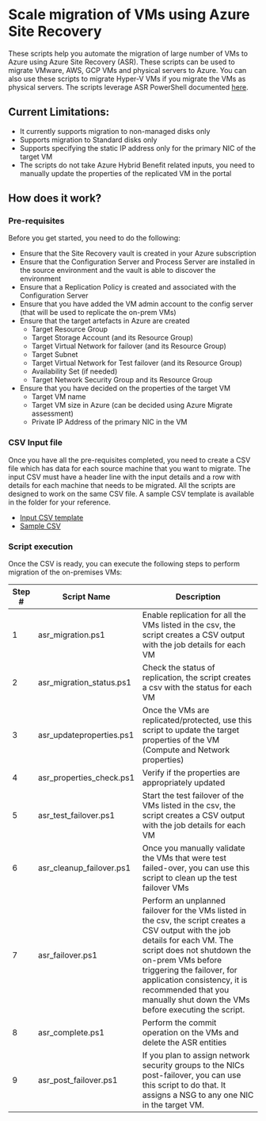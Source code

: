 # Scale migration of VMs using Azure Site Recovery

These scripts help you automate the migration of large number of VMs to Azure using Azure Site Recovery (ASR). These scripts can be used to migrate VMware, AWS, GCP VMs and physical servers to Azure. You can also use these scripts to migrate Hyper-V VMs if you migrate the VMs as physical servers. The scripts leverage ASR PowerShell documented [here](https://docs.microsoft.com/azure/site-recovery/vmware-azure-disaster-recovery-powershell).

## Current Limitations:
- It currently supports migration to non-managed disks only
- Supports migration to Standard disks only
- Supports specifying the static IP address only for the primary NIC of the target VM
- The scripts do not take Azure Hybrid Benefit related inputs, you need to manually update the properties of the replicated VM in the portal

## How does it work?

### Pre-requisites
Before you get started, you need to do the following:
- Ensure that the Site Recovery vault is created in your Azure subscription
- Ensure that the Configuration Server and Process Server are installed in the source environment and the vault is able to discover the environment
- Ensure that a Replication Policy is created and associated with the Configuration Server
- Ensure that you have added the VM admin account to the config server (that will be used to replicate the on-prem VMs)
- Ensure that the target artefacts in Azure are created
    - Target Resource Group
    - Target Storage Account (and its Resource Group)
    - Target Virtual Network for failover (and its Resource Group)
    - Target Subnet
    - Target Virtual Network for Test failover (and its Resource Group)
    - Availability Set (if needed)
    - Target Network Security Group and its Resource Group
- Ensure that you have decided on the properties of the target VM
    - Target VM name
    - Target VM size in Azure (can be decided using Azure Migrate assessment)
    - Private IP Address of the primary NIC in the VM

### CSV Input file
Once you have all the pre-requisites completed, you need to create a CSV file which has data for each source machine that you want to migrate. The input CSV must have a header line with the input details and a row with details for each machine that needs to be migrated. All the scripts are designed to work on the same CSV file. A sample CSV template is available in the folder for your reference.

- [Input CSV template](input_template.csv)
- [Sample CSV](samplecsv.csv)

### Script execution
Once the CSV is ready, you can execute the following steps to perform migration of the on-premises VMs:

**Step #** | **Script Name** | **Description**
--- | --- | ---
1 | asr_migration.ps1 | Enable replication for all the VMs listed in the csv, the script creates a CSV output with the job details for each VM
2 | asr_migration_status.ps1 | Check the status of replication, the script creates a csv with the status for each VM
3 | asr_updateproperties.ps1 | Once the VMs are replicated/protected, use this script to update the target properties of the VM (Compute and Network properties)
4 | asr_properties_check.ps1 | Verify if the properties are appropriately updated
5 | asr_test_failover.ps1 |  Start the test failover of the VMs listed in the csv, the script creates a CSV output with the job details for each VM
6 | asr_cleanup_failover.ps1 | Once you manually validate the VMs that were test failed-over, you can use this script to clean up the test failover VMs
7 | asr_failover.ps1 | Perform an unplanned failover for the VMs listed in the csv, the script creates a CSV output with the job details for each VM. The script does not shutdown the on-prem VMs before triggering the failover, for application consistency, it is recommended that you manually shut down the VMs before executing the script.
8 | asr_complete.ps1 | Perform the commit operation on the VMs and delete the ASR entities
9 | asr_post_failover.ps1 | If you plan to assign network security groups to the NICs post-failover, you can use this script to do that. It assigns a NSG to any one NIC in the target VM.
